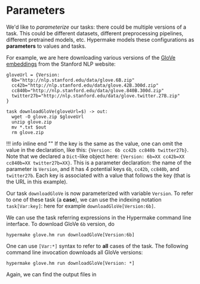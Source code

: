 # Parameters

We'd like to _parameterize_ our tasks: there could be multiple versions of a task.
This could be different datasets, different preprocessing pipelines, different pretrained models, etc.
Hypermake models these configurations as **parameters** to values and tasks.

For example, we are here downloading various versions of the [GloVe embeddings](https://nlp.stanford.edu/projects/glove/)
from the Stanford NLP website:

```shell
gloveUrl = {Version:
  6b="http://nlp.stanford.edu/data/glove.6B.zip"
  cc42b="http://nlp.stanford.edu/data/glove.42B.300d.zip"
  cc840b="http://nlp.stanford.edu/data/glove.840B.300d.zip"
  twitter27b="http://nlp.stanford.edu/data/glove.twitter.27B.zip"
}

task downloadGloVe(gloveUrl=$) -> out:
  wget -O glove.zip $gloveUrl
  unzip glove.zip
  mv *.txt $out
  rm glove.zip
```
!!! info inline end ""
    If the key is the same as the value, one can omit the value in the declaration, like this:
    `{Version: 6b cc42b cc840b twitter27b}`.
Note that we declared a `Dict`-like object here: `{Version: 6b=XX cc42b=XX cc840b=XX twitter27b=XX}`.
This is a parameter declaration: the name of the parameter is `Version`, and it has 4 potential keys `6b`, `cc42b`, `cc840b`, and `twitter27b`.
Each key is associated with a value that follows the key (that is the URL in this example).

Our task `downloadGloVe` is now parameterized with variable `Version`. To refer to one of these task (a **case**),
we can use the indexing notation `task[Var:key]`: here for example `downloadGloVe[Version:6b]`.

We can use the task referring expressions in the Hypermake command line interface. To download GloVe `6b` version, do
```shell
hypermake glove.hm run downloadGloVe[Version:6b]
```
One can use `[Var:*]` syntax to refer to **all** cases of the task. The following command line invocation downloads all GloVe versions:
```shell
hypermake glove.hm run downloadGloVe[Version: *]
```

Again, we can find the output files in 

